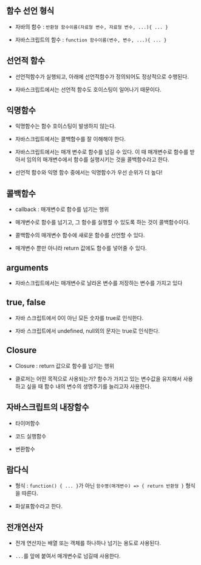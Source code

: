 
## 함수 선언 형식
- 자바의 함수  : `반환형 함수이름(자료형 변수, 자료형 변수, ...){ ... }`

- 자바스크립트의 함수 : `function 함수이름(변수, 변수, ...){ ... }`


## 선언적 함수

- 선언적함수가 실행되고, 아래에 선언적함수가 정의되어도 정상적으로 수행된다. 

- 자바스크립트에서는 선언적 함수도 호이스팅이 일어나기 때문이다. 


## 익명함수
- 익명함수는 함수 호이스팅이 발생하지 않는다. 

- 자바스크립트에서는 콜백함수를 잘 이해해야 한다. 

- 자바스크립트에서는 매개 변수로 함수를 넘길 수 있다. 이 때 매개변수로 함수를 받아서 임의의 매개변수에서 함수를 실행시키는 것을 콜백함수라고 한다. 

- 선언적 함수와 익명 함수 중에서는 익명함수가 우선 순위가 더 높다!


## 콜백함수
- callback : 매개변수로 함수를 넘기는 행위

- 매개변수로 함수를 넘기고, 그 함수를 실행할 수 있도록 하는 것이 콜백함수이다. 

- 콜백함수의 매개변수 함수에 새로운 함수를 선언할 수 있다. 

- 매개변수 뿐만 아니라 return 값에도 함수를 넣어줄 수 있다. 



## arguments
- 자바스크립트에서는 매개변수로 날라온 변수를 저장하는 변수를 가지고 있다



## true, false
- 자바 스크립트에서 0이 아닌 모든 숫자를 true로 인식한다. 

- 자바 스크립트에서 undefined, null외의 문자는 true로 인식한다. 



## Closure
- Closure : return 값으로 함수를 넘기는 행위

- 클로저는 어떤 목적으로 사용되는가? 함수가 가지고 있는 변수값을 유지해서 사용하고 싶을 때 함수 내의 변수의 생명주기를 늘리고자 사용한다. 


## 자바스크립트의 내장함수

- 타이머함수

- 코드 실행함수

- 변환함수


## 람다식
- 형식 : `function() { ... }`가 아닌 `함수명(매개변수) => { return 반환형 }` 형식을 따른다. 

- 화살표함수라고 한다. 


## 전개연산자
- 전개 연산자는 배열 또는 객체를 하나하나 넘기는 용도로 사용된다.

- `...`를 앞에 붙여서 매개변수로 넘길때 사용한다. 



